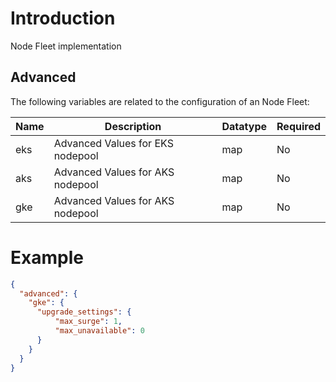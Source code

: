 # Introduction

Node Fleet implementation

## Advanced


The following variables are related to the configuration of an Node Fleet:

| Name             | Description                                                                                                                                                                                                         | Datatype | Required |
|------------------|---------------------------------------------------------------------------------------------------------------------------------------------------------------------------------------------------------------------|----------|----------|
| eks | Advanced Values for EKS nodepool                                              | map      | No      |
| aks | Advanced Values for AKS nodepool                                              | map      | No       |
| gke | Advanced Values for AKS nodepool                                              | map      | No       |

# Example

```json
{
  "advanced": {
    "gke": {
      "upgrade_settings": {
          "max_surge": 1,
          "max_unavailable": 0
      }
    }
  }
}

```
